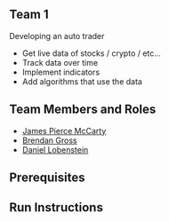 ## Team 1

Developing an auto trader
 - Get live data of stocks / crypto / etc…
 - Track data over time
 - Implement indicators
 - Add algorithms that use the data


## Team Members and Roles

 - [James Pierce McCarty](https://github.com/pieerce/CIS350-HW2-McCarty.git)
 - [Brendan Gross](https://github.com/GSmithy144/CIS350-HW2-Gross)
 - [Daniel Lobenstein](https://github.com/lobendan/CIS350-HW2-Lobenstein)

## Prerequisites

## Run Instructions
